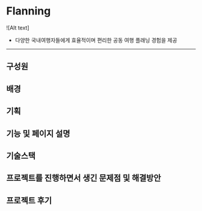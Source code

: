 # Flanning
![Alt text]
* 다양한 국내여행자들에게 효율적이며 편리한 공동 여행 플래닝 경험을 제공
* * * 
## 구성원
## 배경
## 기획
## 기능 및 페이지 설명
## 기술스택 
## 프로젝트를 진행하면서 생긴 문제점 및 해결방안
## 프로젝트 후기
